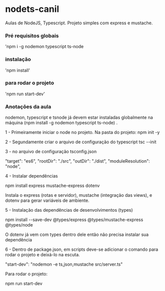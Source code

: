 # nodets-canil

Aulas de NodeJS, Typescript. Projeto simples com express e mustache.

### Pré requisitos globais

'npm i -g nodemon typescript ts-node

### instalação

'npm install'

### para rodar o projeto

'npm run start-dev'

### Anotações da aula

nodemon, typescript e tsnode já devem estar instaladas globalmente na máquina
(npm install -g nodemon typescript ts-node) .

1 - Primeiramente iniciar o node no projeto.
Na pasta do projeto:
npm init -y

2 - Segundamente criar o arquivo de configuração do typescript
tsc --init

3 - no arquivo de configuração tsconfig.json

"target": "es6",
"rootDir": "./src",
"outDir": "./dist",
"moduleResolution": "node",

4 - Instalar dependências

npm install express mustache-express dotenv

Instala o express (rotas e servidor), mustache (integração das views), e dotenv para gerar variáveis de ambiente.

5 - Instalação das dependências de desenvolvimentos (types)

npm install --save-dev @types/express @types/mustache-express @types/node

O dotenv já vem com types dentro dele então não precisa instalar sua dependência

6 - Dentro de package.json, em scripts deve-se adicionar o comando para rodar o projeto e deixá-lo na escuta.

"start-dev": "nodemon -e ts,json,mustache src/server.ts"

Para rodar o projeto:

npm run start-dev
